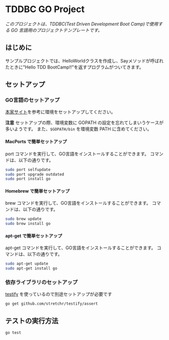 # TDDBC GO Project
_このプロジェクトは、TDDBC(Test Driven Development Boot Camp)で使用する GO 言語用のプロジェクトテンプレートです。_

## はじめに
サンプルプロジェクトでは、HelloWorldクラスを作成し、Sayメソッドが呼ばれたときに"Hello TDD BootCamp!!"を返すプログラムがついてきます。

## セットアップ
### GO言語のセットアップ
[本家サイト](https://golang.org/doc/install)を参考に環境をセットアップしてください。

**注意**
セットアップの際、環境変数に GOPATH の設定を忘れてしまいうケースが多いようです。
また、`$GOPATH/bin` を環境変数 PATH に含めてください。


#### MacPorts で簡単セットアップ
port コマンドを実行して、GO言語をインストールすることができます。
コマンドは、以下の通りです。

```bash
sudo port selfupdate
sudo port upgrade outdated 
sudo port install go
```

#### Homebrew で簡単セットアップ
brew コマンドを実行して、GO言語をインストールすることができます。
コマンドは、以下の通りです。

```bash
sudo brew update
sudo brew install go
```

#### apt-get で簡単セットアップ
apt-get コマンドを実行して、GO言語をインストールすることができます。
コマンドは、以下の通りです。

```bash
sudo apt-get update
sudo apt-get install go
```

### 依存ライブラリのセットアップ
[testify](https://github.com/stretchr/testify) を使っているので別途セットアップが必要です

```sh
go get github.com/stretchr/testify/assert
```

## テストの実行方法
```
go test
```
